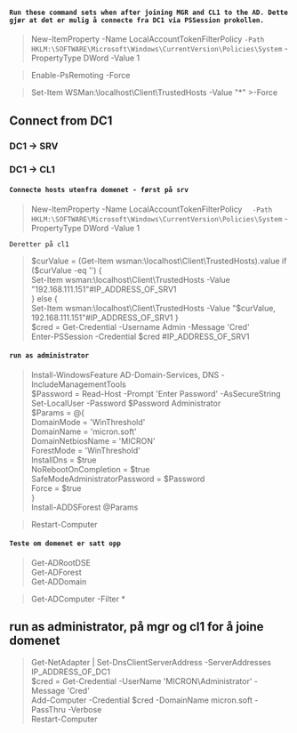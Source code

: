 #### `Run these command sets when after joining MGR and CL1 to the AD. Dette gjør at det er mulig å connecte fra DC1 via PSSession prokollen. `
>
>   New-ItemProperty -Name LocalAccountTokenFilterPolicy `
>  -Path HKLM:\SOFTWARE\Microsoft\Windows\CurrentVersion\Policies\System `
>  -PropertyType DWord -Value 1

>Enable-PsRemoting -Force

>Set-Item WSMan:\localhost\Client\TrustedHosts -Value "*" >-Force
## Connect from DC1

### DC1 -> SRV

### DC1 -> CL1


#### `Connecte hosts utenfra domenet - først på srv`

>New-ItemProperty -Name LocalAccountTokenFilterPolicy `  
>  -Path   HKLM:\SOFTWARE\Microsoft\Windows\CurrentVersion\Policies\System `
  -PropertyType DWord -Value 1  

  `Deretter på cl1`


>$curValue = (Get-Item wsman:\localhost\Client\TrustedHosts).value  
>if ($curValue -eq '') {   
>Set-Item wsman:\localhost\Client\TrustedHosts -Value "192.168.111.151"#IP_ADDRESS_OF_SRV1  
>} else {  
>  Set-Item wsman:\localhost\Client\TrustedHosts -Value   "$curValue, 192.168.111.151"#IP_ADDRESS_OF_SRV1
>}  
>$cred = Get-Credential -Username Admin -Message 'Cred'  
>Enter-PSSession -Credential $cred #IP_ADDRESS_OF_SRV1   

#### `run as administrator`
>Install-WindowsFeature AD-Domain-Services, DNS -IncludeManagementTools  
>$Password = Read-Host -Prompt 'Enter Password' -AsSecureString  
>Set-LocalUser -Password $Password Administrator  
>$Params = @{  
>    DomainMode                    = 'WinThreshold'  
>    DomainName                    = 'micron.soft'  
>    DomainNetbiosName             = 'MICRON'  
>    ForestMode                    = 'WinThreshold'  
>    InstallDns                    = $true  
>    NoRebootOnCompletion          = $true  
>    SafeModeAdministratorPassword = $Password  
>    Force                         = $true  
>}  
>Install-ADDSForest @Params  

>Restart-Computer  

#### `Teste om domenet er satt opp`
>Get-ADRootDSE  
>Get-ADForest  
>Get-ADDomain  
  
>Get-ADComputer -Filter *  

## run as administrator, på mgr og cl1 for å joine domenet
>Get-NetAdapter | Set-DnsClientServerAddress -ServerAddresses IP_ADDRESS_OF_DC1  
>$cred = Get-Credential -UserName 'MICRON\Administrator' -Message 'Cred'  
>Add-Computer -Credential $cred -DomainName micron.soft -PassThru -Verbose  
>Restart-Computer  

